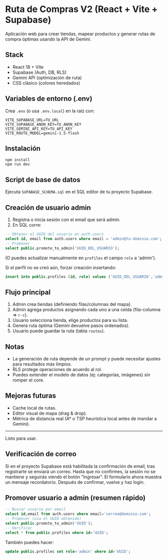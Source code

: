 # Ruta de Compras V2 (React + Vite + Supabase)

Aplicación web para crear tiendas, mapear productos y generar rutas de compra óptimas usando la API de Gemini.

## Stack
- React 18 + Vite
- Supabase (Auth, DB, RLS)
- Gemini API (optimización de ruta)
- CSS clásico (colores heredados)

## Variables de entorno (.env)
Crea `.env` (o usa `.env.local`) en la raíz con:
```
VITE_SUPABASE_URL=TU_URL
VITE_SUPABASE_ANON_KEY=TU_ANON_KEY
VITE_GEMINI_API_KEY=TU_API_KEY
VITE_ROUTE_MODEL=gemini-1.5-flash
```

## Instalación
```
npm install
npm run dev
```

## Script de base de datos
Ejecuta `SUPABASE_SCHEMA.sql` en el SQL editor de tu proyecto Supabase.

## Creación de usuario admin
1. Registra o inicia sesión con el email que será admin.
2. En SQL corre:
```sql
-- Obtener el UUID del usuario en auth.users
select id, email from auth.users where email = 'admin@tu-dominio.com';
-- Promover
select public.promote_to_admin('UUID_DEL_USUARIO');
```
(O puedes actualizar manualmente en `profiles` el campo `role` a 'admin').

Si el perfil no se creó aún, forzar creación insertando:
```sql
insert into public.profiles (id, role) values ('UUID_DEL_USUARIO','admin') on conflict (id) do update set role='admin';
```

## Flujo principal
1. Admin crea tiendas (definiendo filas/columnas del mapa).
2. Admin agrega productos asignando cada uno a una celda (fila-columna => `r-c`).
3. Usuario selecciona tienda, elige productos para su lista.
4. Genera ruta óptima (Gemini devuelve pasos ordenados).
5. Usuario puede guardar la ruta (tabla `routes`).

## Notas
- La generación de ruta depende de un prompt y puede necesitar ajustes para resultados más limpios.
- RLS protege operaciones de acuerdo al rol.
- Puedes extender el modelo de datos (ej: categorías, imágenes) sin romper el core.

## Mejoras futuras
- Cache local de rutas.
- Editor visual de mapa (drag & drop).
- Métrica de distancia real (A* o TSP heurística local antes de mandar a Gemini).

---
Listo para usar. 

## Verificación de correo
Si en el proyecto Supabase está habilitada la confirmación de email, tras registrarte se enviará un correo. Hasta que no confirmes, la sesión no se mantiene y seguirás viendo el botón "Ingresar". El formulario ahora muestra un mensaje recordatorio. Después de confirmar, vuelve y haz login.

## Promover usuario a admin (resumen rápido)
```sql
-- Buscar usuario por email
select id,email from auth.users where email='correo@dominio.com';
-- Promover (usa el UUID obtenido)
select public.promote_to_admin('UUID');
-- Verificar
select * from public.profiles where id='UUID';
```
También puedes hacer:
```sql
update public.profiles set role='admin' where id='UUID';
```
